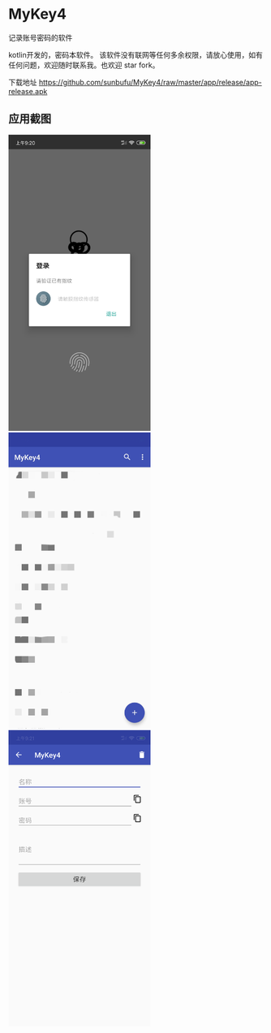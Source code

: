 # MyKey4
记录账号密码的软件

kotlin开发的，密码本软件。
该软件没有联网等任何多余权限，请放心使用，如有任何问题，欢迎随时联系我。也欢迎 star fork。

下载地址 <https://github.com/sunbufu/MyKey4/raw/master/app/release/app-release.apk>

## 应用截图
<img src="doc/img/finger.png" width="280"/>
<img src="doc/img/main.jpg" width="280"/>
<img src="doc/img/update.png" width="280"/>